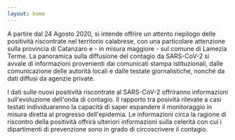 ```yaml
---
layout: home
---
```


A partire dal 24 Agosto 2020, si intende offrire un attento riepilogo delle positività riscontrate nel territorio calabrese, con una particolare attenzione sulla provincia di Catanzaro e - in misura maggiore - sul comune di Lamezia Terme. La panoramica sulla diffusione del contagio da SARS-CoV-2 si avvale di informazioni provenienti dai comunicati stampa istituzionali, dalle comunicazione delle autorità locali e dalle testate giornalistiche, nonché da dati diffusi da agenzie private.

I dati sulle nuovi positività riscontrate al SARS-CoV-2 offriranno informazioni sull'evoluzione dell'onda di contagio. Il rapporto tra posività rilevate a casi testati individuaranno la capacità di saper espandere il monitoraggio in misura diretta al progresso dell'epidemia. Le informazioni circa la ragione di riscontro della positività offrirà ulteriori informazioni sulla celerità con cui i dipartimenti di prevenzione sono in grado di circoscrivere il contagio. 

